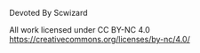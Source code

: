 Devoted By Scwizard

All work licensed under CC BY-NC 4.0 https://creativecommons.org/licenses/by-nc/4.0/
